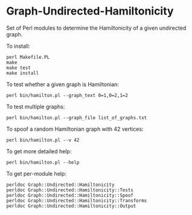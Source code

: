 # Graph-Undirected-Hamiltonicity
Set of Perl modules to determine the Hamiltonicity of a given undirected graph.

To install:


    perl Makefile.PL
    make
    make test
    make install


To test whether a given graph is Hamiltonian:


    perl bin/hamilton.pl --graph_text 0=1,0=2,1=2


To test multiple graphs:


    perl bin/hamilton.pl --graph_file list_of_graphs.txt


To spoof a random Hamiltonian graph with 42 vertices:


    perl bin/hamilton.pl --v 42



To get more detailed help:


    perl bin/hamilton.pl --help



To get per-module help:


    perldoc Graph::Undirected::Hamiltonicity
    perldoc Graph::Undirected::Hamiltonicity::Tests
    perldoc Graph::Undirected::Hamiltonicity::Spoof
    perldoc Graph::Undirected::Hamiltonicity::Transforms
    perldoc Graph::Undirected::Hamiltonicity::Output
